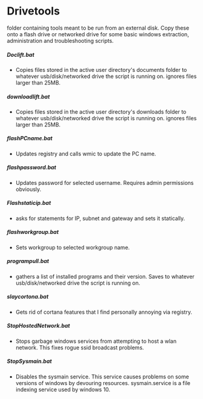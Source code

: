 # Drivetools
folder containing tools meant to be run from an external disk.
Copy these onto a flash drive or networked drive for some basic windows extraction, administration and troubleshooting scripts.


##### Doclift.bat
* Copies files stored in the active user directory's documents folder to whatever usb/disk/networked drive the script is running on. ignores files larger than 25MB.

##### downloadlift.bat
* Copies files stored in the active user directory's downloads folder to whatever usb/disk/networked drive the script is running on. ignores files larger than 25MB.

##### flashPCname.bat
* Updates registry and calls wmic to update the PC name.

##### flashpassword.bat
* Updates password for selected username. Requires admin permissions obviously.

##### Flashstaticip.bat
* asks for statements for IP, subnet and gateway and sets it statically.

##### flashworkgroup.bat
* Sets workgroup to selected workgroup name.

##### programpull.bat
* gathers a list of installed programs and their version. Saves to whatever usb/disk/networked drive the script is running on.

##### slaycortona.bat
* Gets rid of cortana features that I find personally annoying via registry.

##### StopHostedNetwork.bat
* Stops garbage windows services from attempting to host a wlan network. This fixes rogue ssid broadcast problems.

##### StopSysmain.bat
* Disables the sysmain service. This service causes problems on some versions of windows by devouring resources. sysmain.service is a file indexing service used by windows 10. 



